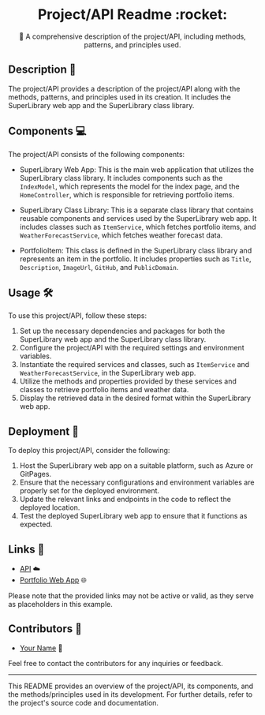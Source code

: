 <h1 align="center">Project/API Readme :rocket:</h1>

<p align="center">📄 A comprehensive description of the project/API, including methods, patterns, and principles used.</p>

## Description :page_with_curl:

The project/API provides a description of the project/API along with the methods, patterns, and principles used in its creation. It includes the SuperLibrary web app and the SuperLibrary class library.

## Components :computer:

The project/API consists of the following components:

- SuperLibrary Web App: This is the main web application that utilizes the SuperLibrary class library. It includes components such as the `IndexModel`, which represents the model for the index page, and the `HomeController`, which is responsible for retrieving portfolio items.

- SuperLibrary Class Library: This is a separate class library that contains reusable components and services used by the SuperLibrary web app. It includes classes such as `ItemService`, which fetches portfolio items, and `WeatherForecastService`, which fetches weather forecast data.

- PortfolioItem: This class is defined in the SuperLibrary class library and represents an item in the portfolio. It includes properties such as `Title`, `Description`, `ImageUrl`, `GitHub`, and `PublicDomain`.

## Usage :hammer_and_wrench:

To use this project/API, follow these steps:

1. Set up the necessary dependencies and packages for both the SuperLibrary web app and the SuperLibrary class library.
2. Configure the project/API with the required settings and environment variables.
3. Instantiate the required services and classes, such as `ItemService` and `WeatherForecastService`, in the SuperLibrary web app.
4. Utilize the methods and properties provided by these services and classes to retrieve portfolio items and weather data.
5. Display the retrieved data in the desired format within the SuperLibrary web app.

## Deployment :rocket:

To deploy this project/API, consider the following:

1. Host the SuperLibrary web app on a suitable platform, such as Azure or GitPages.
2. Ensure that the necessary configurations and environment variables are properly set for the deployed environment.
3. Update the relevant links and endpoints in the code to reflect the deployed location.
4. Test the deployed SuperLibrary web app to ensure that it functions as expected.

## Links :link:

- [API](https://apiportf20230622023836.azurewebsites.net) :cloud:
- [Portfolio Web App](https://portfoliolz.azurewebsites.net) :globe_with_meridians:

Please note that the provided links may not be active or valid, as they serve as placeholders in this example.

## Contributors :busts_in_silhouette:

- [Your Name](mailto:your-email@example.com) :email:

Feel free to contact the contributors for any inquiries or feedback.

---

This README provides an overview of the project/API, its components, and the methods/principles used in its development. For further details, refer to the project's source code and documentation.
